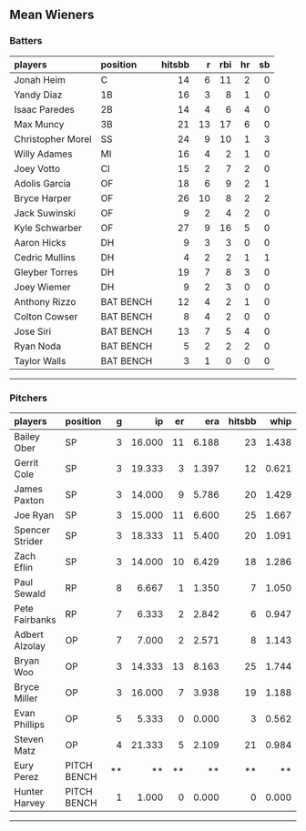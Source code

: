 ## Mean Wieners

### Batters

 
|players           |position  | hitsbb|  r| rbi| hr| sb| 
|:-----------------|:---------|------:|--:|---:|--:|--:| 
|Jonah Heim        |C         |     14|  6|  11|  2|  0| 
|Yandy Diaz        |1B        |     16|  3|   8|  1|  0| 
|Isaac Paredes     |2B        |     14|  4|   6|  4|  0| 
|Max Muncy         |3B        |     21| 13|  17|  6|  0| 
|Christopher Morel |SS        |     24|  9|  10|  1|  3| 
|Willy Adames      |MI        |     16|  4|   2|  1|  0| 
|Joey Votto        |CI        |     15|  2|   7|  2|  0| 
|Adolis Garcia     |OF        |     18|  6|   9|  2|  1| 
|Bryce Harper      |OF        |     26| 10|   8|  2|  2| 
|Jack Suwinski     |OF        |      9|  2|   4|  2|  0| 
|Kyle Schwarber    |OF        |     27|  9|  16|  5|  0| 
|Aaron Hicks       |DH        |      9|  3|   3|  0|  0| 
|Cedric Mullins    |DH        |      4|  2|   2|  1|  1| 
|Gleyber Torres    |DH        |     19|  7|   8|  3|  0| 
|Joey Wiemer       |DH        |      9|  2|   3|  0|  0| 
|Anthony Rizzo     |BAT BENCH |     12|  4|   2|  1|  0| 
|Colton Cowser     |BAT BENCH |      8|  4|   2|  0|  0| 
|Jose Siri         |BAT BENCH |     13|  7|   5|  4|  0| 
|Ryan Noda         |BAT BENCH |      5|  2|   2|  2|  0| 
|Taylor Walls      |BAT BENCH |      3|  1|   0|  0|  0| 


* * *

### Pitchers

 
|players         |position    |  g|     ip| er|   era| hitsbb|  whip| so|  w| sv| 
|:---------------|:-----------|--:|------:|--:|-----:|------:|-----:|--:|--:|--:| 
|Bailey Ober     |SP          |  3| 16.000| 11| 6.188|     23| 1.438| 16|  1|  0| 
|Gerrit Cole     |SP          |  3| 19.333|  3| 1.397|     12| 0.621| 26|  0|  0| 
|James Paxton    |SP          |  3| 14.000|  9| 5.786|     20| 1.429| 16|  1|  0| 
|Joe Ryan        |SP          |  3| 15.000| 11| 6.600|     25| 1.667| 24|  1|  0| 
|Spencer Strider |SP          |  3| 18.333| 11| 5.400|     20| 1.091| 33|  0|  0| 
|Zach Eflin      |SP          |  3| 14.000| 10| 6.429|     18| 1.286| 11|  1|  0| 
|Paul Sewald     |RP          |  8|  6.667|  1| 1.350|      7| 1.050|  9|  1|  4| 
|Pete Fairbanks  |RP          |  7|  6.333|  2| 2.842|      6| 0.947| 10|  0|  4| 
|Adbert Alzolay  |OP          |  7|  7.000|  2| 2.571|      8| 1.143|  9|  0|  5| 
|Bryan Woo       |OP          |  3| 14.333| 13| 8.163|     25| 1.744| 11|  0|  0| 
|Bryce Miller    |OP          |  3| 16.000|  7| 3.938|     19| 1.188| 16|  2|  0| 
|Evan Phillips   |OP          |  5|  5.333|  0| 0.000|      3| 0.562|  5|  0|  1| 
|Steven Matz     |OP          |  4| 21.333|  5| 2.109|     21| 0.984| 18|  2|  0| 
|Eury Perez      |PITCH BENCH | **|     **| **|    **|     **|    **| **| **| **| 
|Hunter Harvey   |PITCH BENCH |  1|  1.000|  0| 0.000|      0| 0.000|  1|  0|  1| 


* * *



